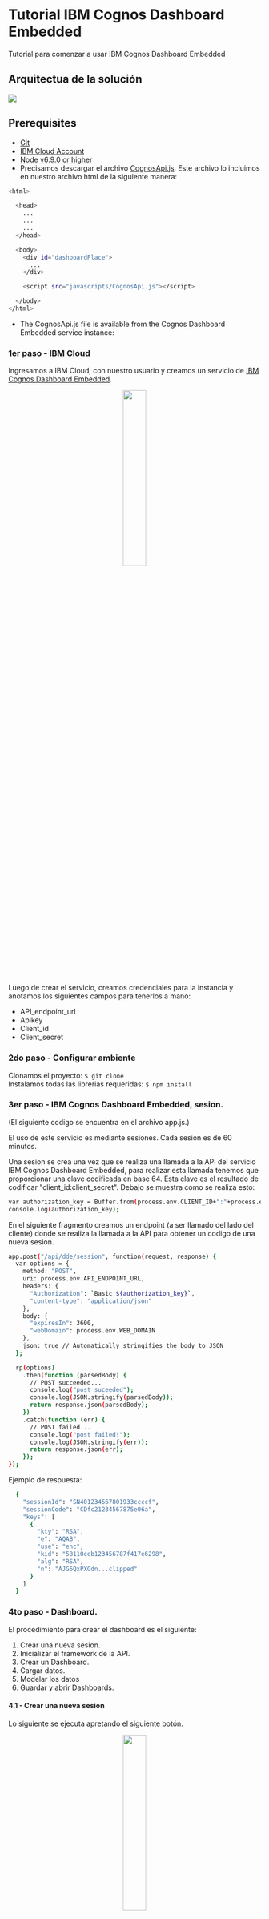 # Tutorial IBM Cognos Dashboard Embedded
Tutorial para comenzar a usar IBM Cognos Dashboard Embedded

## Arquitectua de la solución
![](fotos/cognos-architecture.png)

## Prerequisites
* [Git](https://git-scm.com/downloads)
* [IBM Cloud Account](https://cloud.ibm.com)
* [Node v6.9.0 or higher](https://nodejs.org/en/)
* Precisamos descargar el archivo [CognosApi.js](https://dde-us-south.analytics.ibm.com/daas/CognosApi.js).
Este archivo lo incluimos en nuestro archivo html de la siguiente manera:
```bash
<html>

  <head>
    ...
    ...
    ...
  </head>

  <body>
    <div id="dashboardPlace">
      ...
    </div>

    <script src="javascripts/CognosApi.js"></script>

  </body>
</html>
```
* The CognosApi.js file is available from the Cognos Dashboard Embedded service instance:

### 1er paso - IBM Cloud
Ingresamos a IBM Cloud, con nuestro usuario y creamos un servicio de [IBM Cognos Dashboard Embedded](https://cloud.ibm.com/catalog/services/ibm-cognos-dashboard-embedded).
<p align="center">
	<img src="fotos/CDE-logo.png" width="30%" height="30%">
</p>

Luego de crear el servicio, creamos credenciales para la instancia y anotamos los siguientes campos para tenerlos a mano:
* API_endpoint_url
* Apikey
* Client_id
* Client_secret

### 2do paso - Configurar ambiente
Clonamos el proyecto: ``` $ git clone ```
<br />
Instalamos todas las librerias requeridas: ``` $ npm install ```


### 3er paso - IBM Cognos Dashboard Embedded, sesion.
(El siguiente codigo se encuentra en el archivo app.js.)

El uso de este servicio es mediante sesiones. Cada sesion es de 60 minutos.

Una sesion se crea una vez que se realiza una llamada a la API del servicio IBM Cognos Dashboard Embedded, para realizar esta llamada tenemos que proporcionar una clave codificada en base 64. Esta clave es el resultado de codificar "client_id:client_secret".
Debajo se muestra como se realiza esto:
```bash
var authorization_key = Buffer.from(process.env.CLIENT_ID+":"+process.env.CLIENT_SECRET).toString('base64')
console.log(authorization_key);
```

En el siguiente fragmento creamos un endpoint (a ser llamado del lado del cliente) donde se realiza la llamada a la API para obtener un codigo de una nueva sesion.
```bash
app.post("/api/dde/session", function(request, response) {
  var options = {
    method: "POST",
    uri: process.env.API_ENDPOINT_URL,
    headers: {
      "Authorization": `Basic ${authorization_key}`,
      "content-type": "application/json"
    },
    body: {
      "expiresIn": 3600,
      "webDomain": process.env.WEB_DOMAIN
    },
    json: true // Automatically stringifies the body to JSON
  };

  rp(options)
    .then(function (parsedBody) {
      // POST succeeded...
      console.log("post suceeded");
      console.log(JSON.stringify(parsedBody));
      return response.json(parsedBody);
    })
    .catch(function (err) {
      // POST failed...
      console.log("post failed!");
      console.log(JSON.stringify(err));
      return response.json(err);
    });
});
```

Ejemplo de respuesta:
```bash
  {
    "sessionId": "SN401234567801933ccccf",
    "sessionCode": "CDfc21234567875e06a",
    "keys": [
      {
        "kty": "RSA",
        "e": "AQAB",
        "use": "enc",
        "kid": "58110ceb123456787f417e6298",
        "alg": "RSA",
        "n": "AJG6QxPXGdn...clipped"
      }
    ]
  }
```

### 4to paso - Dashboard.

El procedimiento para crear el dashboard es el siguiente:
1. Crear una nueva sesion.
2. Inicializar el framework de la API.
3. Crear un Dashboard.
4. Cargar datos.
5. Modelar los datos
6. Guardar y abrir Dashboards.

#### 4.1 - Crear una nueva sesion
Lo siguiente se ejecuta apretando el siguiente botón.
<p align="center">
  <img src="fotos/Create-Session-button.png" width="30%" height="30%">
</p>
¿Que hacemos en esta etapa?
Realizamos una llamada el endpoint que creamos en el paso 3 y obtenemos el codigo.

```bash
async function createNewSession() {
	session;
	if (this.api != null) {
	  console.log("There was already an api object");
	} else {
	 	var http = new XMLHttpRequest();
	  	http.open('POST', '/api/dde/session', true);
	  	http.setRequestHeader('Content-type', 'application/json');
	  	http.onreadystatechange = function() {
	    if (http.readyState === 4 && http.status === 200 && http.responseText) {
	    	response = http.responseText
	      	const data = JSON.parse(response);
	      	session.code = data.sessionCode;
	      	session.id = data.sessionId;
	      	session.keys = data.keys;
	      	createAndInitApiFramework();
	      	return this.session;
	      	}
	  	};
	  	http.send()
	}
}
```

#### 4.2 - Se inicializa el framework de la API.
Podemos ver que invocamos a la funcion createAndInitApiFramework.

```bash
  this.api = new CognosApi({
  cognosRootURL: 'https://us-south.dynamic-dashboard-embedded.cloud.ibm.com/daas/',
  sessionCode: session.code,
  initTimeout: 10000,
  node: document.getElementById('containerDivId') // containerDivId
});
```
cognosRootURL: Hace referencia a la API_endpoint_url de nuestras credenciales.
sessionCode: Hace referencia al codigo de la sesion que nos envío el servidor.
initTimeout: Es la cantidad de milisegundos que esperamos por una respuesta.
node: Hace referencia al lugar en la pagina HTML donde se va a embeber el dashboard.

Notaremos que aparece un gif de loading.


#### 4.3 - Se crea un dashboard.
Por ultimo se invoca la funcion createDashboard()

```bash
async function createDashboard()  {
	if (this.api.dashboard != null) {
	 	this.dashboardAPI = await this.api.dashboard.createNew();
	 	console.log('Dashboard created successfully.');
	 	this.dashboardAPI.state = 'Create';
	 	return this.dashboardAPI;
	} else {
	  	console.log('Dashboard is not created.');
	}
}
```

##### Este será el resultado:
![](fotos/Select-template.png)

##### Luego se elige un template y se comienza a trabajar con los datos:
![](fotos/Dashboard-created.png)

#### 4.4 - Se carga un archivo de datos.

Para agregar un archivo de datos al dashboard es necesario ejecutar el metodo ```addSources()``` provisto por la API:

```bash
this.dashboardAPI.addSources([{
  module: sampleModule,
  name: 'Test Source',
  id: 'myUniqueId123'
}])
```
Donde name es el nombre con el que el archivo se mostrará en el dashboard y el id es como se lo va a identificar.
![](fotos/Data-source-added.png)
<br />
El campo module hace referencia a un objeto java que tiene las referencias al archivo de datos, contiene los siguientes campos:
```bash
module = {
"xsd": "https://ibm.com/daas/module/1.0/module.xsd",
"source": {
  "id": "IDENTIFICADOR DE LA FUENTE",
  "srcUrl": {
    "sourceUrl": "RUTA AL ARCHIVO CSV".
    "mimeType": "text\/csv", "TIPO DEL ARCHIVO"
    "property": [
      {
        "name": "separator",
        "value": ", "
      },
      {
        "name": "ColumnNamesLine",
        "value": "true"
      }
    ]
  }
},
"table": { // DATOS ACERCA DE LAS COLUMNAS DEL ARCHIVO.
  "name": "TableName",
  "column": [
    {
      "datatype": "BIGINT",
      "nullable": true,
      "name": "Year_",
      "description": "Year",
      "label": "Year",
      "usage": "attribute",
      "regularAggregate": "none",
      "taxonomyFamily": "cYear"
    },
    {
      "datatype": "NVARCHAR(20)",
      "nullable": true,
      "name": "Product_type",
      "description": "Product type",
      "label": "Product type",
      "usage": "attribute",
      "regularAggregate": "none"
    },
    {
      "datatype": "NVARCHAR(17)",
      "nullable": true,
      "name": "Order_method_type",
      "description": "Order method type",
      "label": "Order method type",
      "usage": "attribute",
      "regularAggregate": "none"
    },
    {
      "name": "Retailer_country",
      "datatype": "NVARCHAR(16)",
      "nullable": true,
      "description": "Retailer country",
      "label": "Retailer country",
      "usage": "attribute",
      "regularAggregate": "none",
      "taxonomyFamily": "cCountry"
    },
    {
      "datatype": "DOUBLE",
      "nullable": true,
      "name": "Revenue",
      "description": "Revenue",
      "label": "Revenue",
      "usage": "fact",
      "regularAggregate": "total"
    },
    {
      "datatype": "DECIMAL(38, 0)",
      "nullable": true,
      "name": "Quantity",
      "description": "Quantity",
      "label": "Quantity",
      "usage": "fact",
      "regularAggregate": "total"
    }
  ]
},
"label": "Module Name",
"identifier": "moduleId"
```

##### Para cargar un archivo de datos, hay tres alternativas maneras:
1.  En el botón de + que está al lado de donde dice selected sources:
![](fotos/Add-data-source.png)
<br />
En este caso cuando se da click al botón con el simbolo de "+" y se dispara un evento, cuando se registra ese evento ahí se debería modelar como se quisiera: abriendo un modal con distintos archivos ya cargados y con los valores anteriores ya definidos o abriendo un explorador de archivos y cargar estos valores dinamicamente:

###### Eventos
```bash
  dashboardAPI.on('addSource:clicked', sourceClicked)
```
El metodo on() nos registra a distintos eventos, en particular aca nos estamos registrando al evento de cuando se clickea el boton para agregar fuentes de datos.
Luego en la funcion sourceClicked, se implementar lo que el usuario quiera. En este tutorial cargaremos un archivo previamente definido.

Podríamos si quisieramos modelar otros eventos como por ejemplo, cuando se modifica el dashboard.
```bash
  dashboardAPI.on(dashboardAPI.EVENTS.DIRTY, onModified);
```

De la misma manera que nos registramos a eventos, invocando el metodo ```off()``` anulamos el registro del evento pasado como atributo.
Por ejemplo:
```bash
  dashboardAPI.off(dashboardAPI.EVENTS.DIRTY, onModified);
```

2. Dandole click a un boton externo al Dashboard (Add data) donde agregue un conjunto de datos con todos los valores mencionados anteriormente ya definidos.
<p align="center">
  <img src="fotos/Add-data-button.png" width="30%" height="30%">
</p>

#### 4.5 - Modelar los datos.
Basicámente se basa en drag and drop.
![Cognos Dashboard Embedded Demo](https://j.gifs.com/JyZj7D.gif)

#### 4.6 - Guardar y abrir un dashboard.
Cada dashboard tiene un conjunto de especificaciones, que va cambiando a medida que se realizan modificaciones y se trabaja con el dashboard. Estas especificaciones las podemos obtener llamando a la API del servicio mediante usando
``` bash
  async function saveDashboard()  {
    if (this.api.dashboard != null) {
      var dashboardSpec = this.dashboardAPI.getSpec();

      // Conectarse con alguna base de datos a eleccion: MongoDB, Cloudant...
      // Guardar dashboardSpec

      console.log('Dashboard was successfully saved.');
    } else {
      console.log('Dashboard was not saved.');
    }
  }
```

Luego si persisitmos los datos retornados por ese metodo, invocando la funcion ```openDashboard()``` podriamos llegar a seguir modificando el mismo dashboard.

```bash
  async function openDashboard()  {
    // Pedirle a a la base de datos donde guardamos las spec de los otros dashboards. Podria ser MongoDB, Cloudant...
    try {
      this.dashboardAPI = await this.api.dashboard.openDashboard({
        dashboardSpec: "dashboard elegido"
      })
      console.log("Dashboard successfully loaded")
    } catch (e) {
      console.log('Unable to load that Dashboard: ' + e.message);
      throw e;
    }
  }
```


